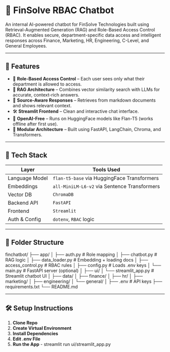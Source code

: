 # 🧠 FinSolve RBAC Chatbot

An internal AI-powered chatbot for FinSolve Technologies built using Retrieval-Augmented Generation (RAG) and Role-Based Access Control (RBAC). It enables secure, department-specific data access and intelligent responses across Finance, Marketing, HR, Engineering, C-Level, and General Employees.

---

## 🚀 Features

- 🔐 **Role-Based Access Control** – Each user sees only what their department is allowed to access.
- 🤖 **RAG Architecture** – Combines vector similarity search with LLMs for accurate, context-rich answers.
- 🧾 **Source-Aware Responses** – Retrieves from markdown documents and shows relevant context.
- 🛠️ **Streamlit Frontend** – Clean and interactive chat interface.
- 🧠 **OpenAI-Free** – Runs on HuggingFace models like Flan-T5 (works offline after first use).
- 🧩 **Modular Architecture** – Built using FastAPI, LangChain, Chroma, and Transformers.

---

## 🧰 Tech Stack

| Layer        | Tools Used                          |
|--------------|-------------------------------------|
| Language Model | `flan-t5-base` via HuggingFace Transformers |
| Embeddings   | `all-MiniLM-L6-v2` via Sentence Transformers |
| Vector DB    | `ChromaDB`                          |
| Backend API  | `FastAPI`                           |
| Frontend     | `Streamlit`                         |
| Auth & Config| `dotenv`, `RBAC` logic              |

---

## 📁 Folder Structure

finchatbot/
├── app/
│ ├── auth.py # Role mapping
│ ├── chatbot.py # RAG logic
│ ├── data_loader.py # Embedding + loading docs
│ ├── access_control.py # RBAC rules
│ ├── config.py # Loads .env keys
│ └── main.py # FastAPI server (optional)
│
├── ui/
│ └── streamlit_app.py # Streamlit chatbot UI
│
├── data/
│ ├── finance/
│ ├── hr/
│ ├── marketing/
│ ├── engineering/
│ └── general/
│
├── .env # API keys
├── requirements.txt
└── README.md


---

## 🛠️ Setup Instructions

1. **Clone Repo**
2. **Create Virtual Environment**
3. **Install Dependencies**
4. **Edit .env File**
5. **Run the App** - streamlit run ui/streamlit_app.py
